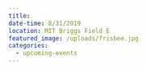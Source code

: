 ```yaml
---
title:
date-time: 8/31/2019
location: MIT Briggs Field E
featured_image: /uploads/frisbee.jpg
categories:
  - upcoming-events
---
```


